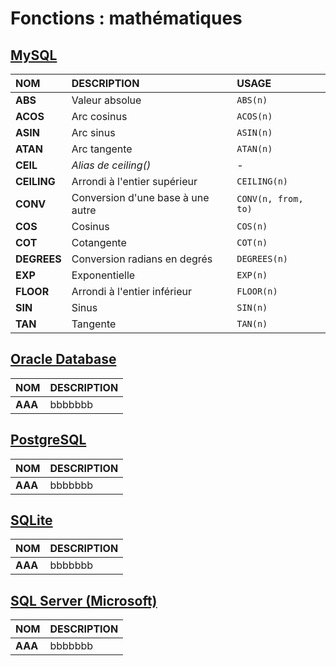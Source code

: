 # Fonctions : mathématiques

## [MySQL](https://dev.mysql.com/doc/)

|NOM|DESCRIPTION|USAGE
|:--|:--|:--|
|**ABS**|Valeur absolue|`ABS(n)`|
|**ACOS**|Arc cosinus|`ACOS(n)`|
|**ASIN**|Arc sinus|`ASIN(n)`|
|**ATAN**|Arc tangente|`ATAN(n)`|
|**CEIL**|_Alias de ceiling()_|-|
|**CEILING**|Arrondi à l'entier supérieur|`CEILING(n)`|
|**CONV**|Conversion d'une base à une autre|`CONV(n, from, to)`|
|**COS**|Cosinus|`COS(n)`|
|**COT**|Cotangente|`COT(n)`|
|**DEGREES**|Conversion radians en degrés|`DEGREES(n)`|
|**EXP**|Exponentielle|`EXP(n)`|
|**FLOOR**|Arrondi à l'entier inférieur|`FLOOR(n)`|
|**SIN**|Sinus|`SIN(n)`|
|**TAN**|Tangente|`TAN(n)`|

## [Oracle Database](https://docs.oracle.com/cd/B19306_01/index.htm)

|NOM|DESCRIPTION|
|:--|:--|
|**AAA**|bbbbbbb|

## [PostgreSQL](https://docs.postgresql.fr/)

|NOM|DESCRIPTION|
|:--|:--|
|**AAA**|bbbbbbb|

## [SQLite](https://sqlite.org/docs.html)

|NOM|DESCRIPTION|
|:--|:--|
|**AAA**|bbbbbbb|

## [SQL Server (Microsoft)](https://docs.microsoft.com/fr-fr/sql)

|NOM|DESCRIPTION|
|:--|:--|
|**AAA**|bbbbbbb|
